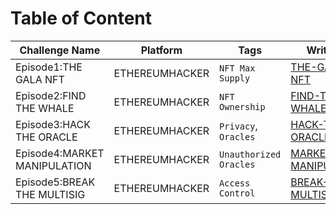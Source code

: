 # Table of Content

| Challenge Name                | Platform              | Tags                                              | Writeups                                                                         |
| ----------------------------- | --------------------- | ------------------------------------------------- | -------------------------------------------------------------------------------- |
| Episode1:THE GALA NFT         | ETHEREUMHACKER        | `NFT Max Supply`                                  | [THE-GALA-NFT](/ETHEREUMHACKER/Episode1-THE_GALA_NFT/writeup.md)                 |
| Episode2:FIND THE WHALE       | ETHEREUMHACKER        | `NFT Ownership `                                  | [FIND-THE-WHALE](/ETHEREUMHACKER/Episode2-FIND_THE_WHALE/writeup.md)             |
| Episode3:HACK THE ORACLE      | ETHEREUMHACKER        | `Privacy`, `Oracles`                              | [HACK-THE-ORACLE](/ETHEREUMHACKER/Episode3-HACK_THE_ORACLE/writeup.md)           |
| Episode4:MARKET MANIPULATION  | ETHEREUMHACKER        | `Unauthorized Oracles`                            | [MARKET-MANIPULATION](/ETHEREUMHACKER/Episode4-MARKET_MANIPULATION/writeup.md)   |
| Episode5:BREAK THE MULTISIG   | ETHEREUMHACKER        | `Access Control`                                  | [BREAK-THE-MULTISIG](/ETHEREUMHACKER/Episode5-BREAK_THE_MULTISIG/writeup.md)     |
